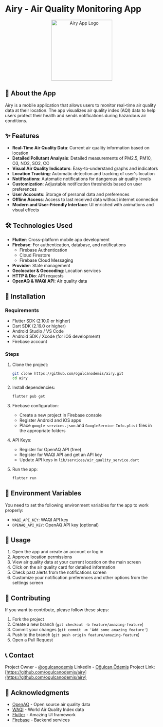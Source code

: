 # Airy - Air Quality Monitoring App

<p align="center">
  <img src="air_quality_app/assets/images/app_logo.png" alt="Airy App Logo" width="200"/>
</p>

## 📱 About the App

Airy is a mobile application that allows users to monitor real-time air quality data at their location. The app visualizes air quality index (AQI) data to help users protect their health and sends notifications during hazardous air conditions.

## ✨ Features

- **Real-Time Air Quality Data**: Current air quality information based on location
- **Detailed Pollutant Analysis**: Detailed measurements of PM2.5, PM10, O3, NO2, SO2, CO
- **Visual Air Quality Indicators**: Easy-to-understand graphs and indicators
- **Location Tracking**: Automatic detection and tracking of user's location
- **Notifications**: Automatic notifications for dangerous air quality levels
- **Customization**: Adjustable notification thresholds based on user preferences
- **User Accounts**: Storage of personal data and preferences
- **Offline Access**: Access to last received data without internet connection
- **Modern and User-Friendly Interface**: UI enriched with animations and visual effects

## 🛠️ Technologies Used

- **Flutter**: Cross-platform mobile app development
- **Firebase**: For authentication, database, and notifications
  - Firebase Authentication
  - Cloud Firestore
  - Firebase Cloud Messaging
- **Provider**: State management
- **Geolocator & Geocoding**: Location services
- **HTTP & Dio**: API requests
- **OpenAQ & WAQI API**: Air quality data

## 🚀 Installation

### Requirements

- Flutter SDK (2.10.0 or higher)
- Dart SDK (2.16.0 or higher)
- Android Studio / VS Code
- Android SDK / Xcode (for iOS development)
- Firebase account

### Steps

1. Clone the project:
   ```bash
   git clone https://github.com/ogulcanodemis/airy.git
   cd airy
   ```

2. Install dependencies:
   ```bash
   flutter pub get
   ```

3. Firebase configuration:
   - Create a new project in Firebase console
   - Register Android and iOS apps
   - Place `google-services.json` and `GoogleService-Info.plist` files in the appropriate folders

4. API Keys:
   - Register for OpenAQ API (free)
   - Register for WAQI API and get an API key
   - Update API keys in `lib/services/air_quality_service.dart`

5. Run the app:
   ```bash
   flutter run
   ```

## 🔑 Environment Variables

You need to set the following environment variables for the app to work properly:

- `WAQI_API_KEY`: WAQI API key
- `OPENAQ_API_KEY`: OpenAQ API key (optional)

## 📝 Usage

1. Open the app and create an account or log in
2. Approve location permissions
3. View air quality data at your current location on the main screen
4. Click on the air quality card for detailed information
5. Check past alerts from the notifications screen
6. Customize your notification preferences and other options from the settings screen

## 🤝 Contributing

If you want to contribute, please follow these steps:

1. Fork the project
2. Create a new branch (`git checkout -b feature/amazing-feature`)
3. Commit your changes (`git commit -m 'Add some amazing feature'`)
4. Push to the branch (`git push origin feature/amazing-feature`)
5. Open a Pull Request


## 📞 Contact

Project Owner - [@ogulcanodemis](https://github.com/ogulcanodemis)
LinkedIn - [Oğulcan Ödemiş](https://www.linkedin.com/in/ogulcanodemiss/)
Project Link: [https://github.com/ogulcanodemis/airy](https://github.com/ogulcanodemis/airy)

## 🙏 Acknowledgments

- [OpenAQ](https://openaq.org/) - Open source air quality data
- [WAQI](https://waqi.info/) - World Air Quality Index data
- [Flutter](https://flutter.dev/) - Amazing UI framework
- [Firebase](https://firebase.google.com/) - Backend services 